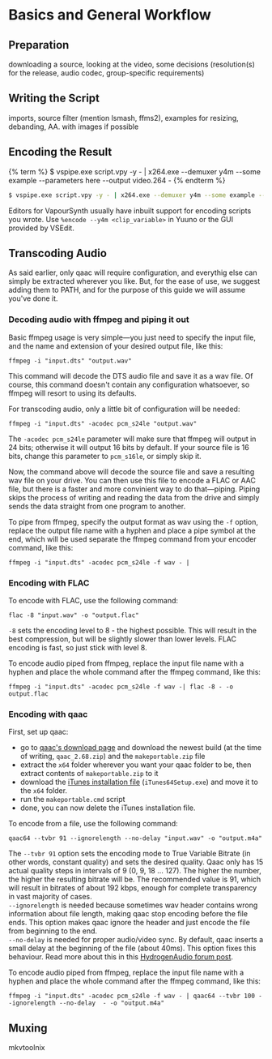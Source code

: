 # Basics and General Workflow

## Preparation

downloading a source, looking at the video, some decisions
(resolution(s) for the release, audio codec, group-specific
requirements)


## Writing the Script

imports, source filter (mention lsmash, ffms2), examples for resizing,
debanding, AA. with images if possible

## Encoding the Result

{% term %}
$ vspipe.exe script.vpy -y - | x264.exe --demuxer y4m --some example --parameters here --output video.264 -
{% endterm %}

```sh
$ vspipe.exe script.vpy -y - | x264.exe --demuxer y4m --some example --parameters here --output video.264 -
```

Editors for VapourSynth usually have inbuilt support for encoding
scripts you wrote. Use `%encode --y4m <clip_variable>` in Yuuno or the GUI
provided by VSEdit.


## Transcoding Audio

As said earlier, only qaac will require configuration,
and everythig else can simply be extracted wherever you like.
But, for the ease of use, we suggest adding them to PATH,
and for the purpose of this guide we will assume you've done it.


### Decoding audio with ffmpeg and piping it out

Basic ffmpeg usage is very simple—you just need to specify the input file,
and the name and extension of your desired output file, like this:
```
ffmpeg -i "input.dts" "output.wav"
``` 
This command will decode the DTS audio file and save it as a wav file.
Of course, this command doesn't contain any configuration whatsoever,
so ffmpeg will resort to using its defaults.

For transcoding audio,
only a little bit of configuration will be needed:
```
ffmpeg -i "input.dts" -acodec pcm_s24le "output.wav"
```
The `-acodec pcm_s24le` parameter will make sure
that ffmpeg will output in 24 bits;
otherwise it will output 16 bits by default.
If your source file is 16 bits, change this parameter to `pcm_s16le`,
or simply skip it.

Now, the command above will decode the source file
and save a resulting wav file on your drive.
You can then use this file to encode a FLAC or AAC file,
but there is a faster and more convinient way to do that—piping.
Piping skips the process of writing
and reading the data from the drive
and simply sends the data straight from one program to another.

To pipe from ffmpeg, specify the output format as wav using the `-f` option,
replace the output file name with a hyphen and place a pipe symbol at the end,
which will be used separate the ffmpeg command from your encoder command, like this:
```
ffmpeg -i "input.dts" -acodec pcm_s24le -f wav - |
```


### Encoding with FLAC

To encode with FLAC, use the following command:
```
flac -8 "input.wav" -o "output.flac"
```
`-8` sets the encoding level to 8 - the highest possible.
This will result in the best compression,
but will be slightly slower than lower levels.
FLAC encoding is fast, so just stick with level 8.

To encode audio piped from ffmpeg,
replace the input file name with a hyphen
and place the whole command after the ffmpeg command,
like this:
```
ffmpeg -i "input.dts" -acodec pcm_s24le -f wav -| flac -8 - -o output.flac
```


### Encoding with qaac

First, set up qaac:
* go to [qaac's download page][qaac] and download the newest build
(at the time of writing, `qaac_2.68.zip`) and the `makeportable.zip` file
* extract the `x64` folder wherever you want your qaac folder to be,
then extract contents of `makeportable.zip` to it
* download the [iTunes installation file][itunes] (`iTunes64Setup.exe`)
and move it to the `x64` folder.
* run the `makeportable.cmd` script
* done, you can now delete the iTunes installation file.

To encode from a file, use the following command:
```
qaac64 --tvbr 91 --ignorelength --no-delay "input.wav" -o "output.m4a"
```
The `--tvbr 91` option sets the encoding mode to True Variable Bitrate
(in other words, constant quality)
and sets the desired quality.
Qaac only has 15 actual quality steps in intervals of 9 (0, 9, 18 ... 127).
The higher the number, the higher the resulting bitrate will be.
The recommended value is 91, which will result in bitrates
of about 192 kbps, enough for complete transparency
in vast majority of cases.  
`--ignorelength` is needed
because sometimes wav header contains wrong information about file length,
making qaac stop encoding before the file ends.
This option makes qaac ignore the header
and just encode the file from beginning to the end.  
`--no-delay` is needed for proper audio/video sync.
By default, qaac inserts a small delay
at the beginning of the file (about 40ms).
This option fixes this behaviour.
Read more about this in this [HydrogenAudio forum post][hydrogen].

To encode audio piped from ffmpeg,
replace the input file name with a hyphen
and place the whole command after the ffmpeg command,
like this:
```
ffmpeg -i "input.dts" -acodec pcm_s24le -f wav - | qaac64 --tvbr 100 --ignorelength --no-delay  - -o "output.m4a"
```

[hydrogen]: https://hydrogenaud.io/index.php/topic,85135.msg921707.html#msg921707
[itunes]: https://secure-appldnld.apple.com/itunes12/031-69284-20160802-7E7B2D20-552B-11E6-B2B9-696CECD541CE/iTunes64Setup.exe
[qaac]: https://sites.google.com/site/qaacpage/cabinet



## Muxing

mkvtoolnix
